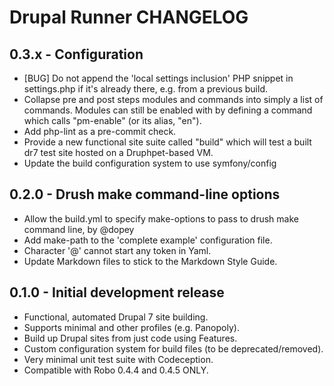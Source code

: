 Drupal Runner CHANGELOG
=======================

0.3.x - Configuration
---------------------
* [BUG] Do not append the 'local settings inclusion' PHP snippet in
  settings.php if it's already there, e.g. from a previous build.
* Collapse pre and post steps modules and commands into simply a list of
  commands. Modules can still be enabled with by defining a command which calls
  "pm-enable" (or its alias, "en").
* Add php-lint as a pre-commit check.
* Provide a new functional site suite called "build" which will test a built
  dr7 test site hosted on a Druphpet-based VM.
* Update the build configuration system to use symfony/config

0.2.0 - Drush make command-line options
---------------------------------------
* Allow the build.yml to specify make-options to pass to drush make command
  line, by @dopey
* Add make-path to the 'complete example' configuration file.
* Character '@' cannot start any token in Yaml.
* Update Markdown files to stick to the Markdown Style Guide.

0.1.0 - Initial development release
-----------------------------------
* Functional, automated Drupal 7 site building.
* Supports minimal and other profiles (e.g. Panopoly).
* Build up Drupal sites from just code using Features.
* Custom configuration system for build files (to be deprecated/removed).
* Very minimal unit test suite with Codeception.
* Compatible with Robo 0.4.4 and 0.4.5 ONLY.
